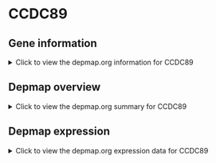 <h1>CCDC89</h1>

<h2>Gene information</h2>
<details>
  <summary>Click to view the depmap.org information for CCDC89</summary>
  <iframe src="https://depmap.org/portal/gene/CCDC89?tab=about" style="border:none;width:100%;height:800px"></iframe>
</details>

<h2>Depmap overview</h2>
<details>
  <summary>Click to view the depmap.org summary for CCDC89</summary>
  <iframe src="https://depmap.org/portal/gene/CCDC89?tab=overview" style="border:none;width:100%;height:800px"></iframe>
</details>

<h2>Depmap expression</h2>
<details>
  <summary>Click to view the depmap.org expression data for CCDC89</summary>
  <iframe src="https://depmap.org/portal/gene/CCDC89?tab=characterization" style="border:none;width:100%;height:800px"></iframe>
</details>


<!--
<h2>Reactome Pathway diagram</h2>
PNAME
-->


